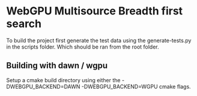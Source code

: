 # WebGPU Multisource Breadth first search
To build the project first generate the test data using the generate-tests.py in the scripts folder.
Which should be ran from the root folder.

## Building with dawn / wgpu
Setup a cmake build directory using either the -DWEBGPU_BACKEND=DAWN -DWEBGPU_BACKEND=WGPU cmake flags.

